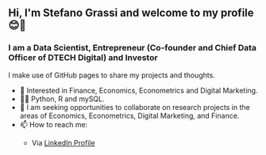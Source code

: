 <h2>Hi, I'm Stefano Grassi and welcome to my profile 😊👋</h2>

<h3>I am a Data Scientist, Entrepreneur (Co-founder and Chief Data Officer of DTECH Digital) and Investor</h3>

I make use of GitHub pages to share my projects and thoughts.

- 👀 Interested in Finance, Economics, Econometrics and Digital Marketing.
- 👨‍💻 Python, R and mySQL.
- 👯 I am seeking opportunities to collaborate on research projects in the areas of Economics, Econometrics, Digital Marketing, and Finance.
- 📫 How to reach me:
<ul>
  <ul>
  <li>
    Via <a href="https://www.linkedin.com/in/steven-grassi/">LinkedIn Profile</a>
  </li>
  </ul>
</ul>

<!---
stevefatz95/stevefatz95 is a ✨ special ✨ repository because its `README.md` (this file) appears on your GitHub profile.
You can click the Preview link to take a look at your changes.
--->
